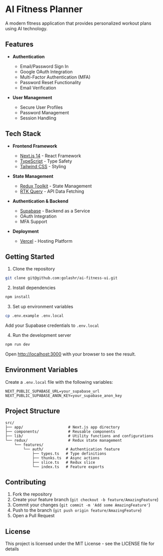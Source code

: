 # AI Fitness Planner

A modern fitness application that provides personalized workout plans using AI technology.

## Features

- **Authentication**

  - Email/Password Sign In
  - Google OAuth Integration
  - Multi-Factor Authentication (MFA)
  - Password Reset Functionality
  - Email Verification

- **User Management**
  - Secure User Profiles
  - Password Management
  - Session Handling

## Tech Stack

- **Frontend Framework**

  - [Next.js 14](https://nextjs.org/) - React Framework
  - [TypeScript](https://www.typescriptlang.org/) - Type Safety
  - [Tailwind CSS](https://tailwindcss.com/) - Styling

- **State Management**

  - [Redux Toolkit](https://redux-toolkit.js.org/) - State Management
  - [RTK Query](https://redux-toolkit.js.org/rtk-query/overview) - API Data Fetching

- **Authentication & Backend**

  - [Supabase](https://supabase.com/) - Backend as a Service
  - OAuth Integration
  - MFA Support

- **Deployment**
  - [Vercel](https://vercel.com) - Hosting Platform

## Getting Started

1. Clone the repository

```bash
git clone git@github.com:golashr/ai-fitness-ui.git
```

2. Install dependencies

```bash
npm install
```

3. Set up environment variables

```bash
cp .env.example .env.local
```

Add your Supabase credentials to `.env.local`

4. Run the development server

```bash
npm run dev
```

Open [http://localhost:3000](http://localhost:3000) with your browser to see the result.

## Environment Variables

Create a `.env.local` file with the following variables:

```
NEXT_PUBLIC_SUPABASE_URL=your_supabase_url
NEXT_PUBLIC_SUPABASE_ANON_KEY=your_supabase_anon_key
```

## Project Structure

```
src/
├── app/                    # Next.js app directory
├── components/             # Reusable components
├── lib/                    # Utility functions and configurations
└── redux/                  # Redux state management
    └── features/
        └── auth/          # Authentication feature
            ├── types.ts   # Type definitions
            ├── thunks.ts  # Async actions
            ├── slice.ts   # Redux slice
            └── index.ts   # Feature exports
```

## Contributing

1. Fork the repository
2. Create your feature branch (`git checkout -b feature/AmazingFeature`)
3. Commit your changes (`git commit -m 'Add some AmazingFeature'`)
4. Push to the branch (`git push origin feature/AmazingFeature`)
5. Open a Pull Request

## License

This project is licensed under the MIT License - see the LICENSE file for details
